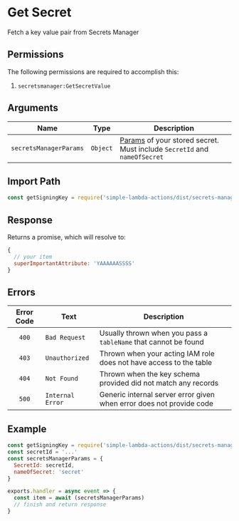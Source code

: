 # Get Secret

Fetch a key value pair from Secrets Manager

## Permissions

The following permissions are required to accomplish this:

1. `secretsmanager:GetSecretValue`

## Arguments

| Name | Type | Description |
| --- | --- | --- |
| `secretsManagerParams` | `Object` | [Params](https://docs.aws.amazon.com/secretsmanager/latest/apireference/API_GetSecretValue.html) of your stored secret. Must include `SecretId` and `nameOfSecret` |

## Import Path 

```js
const getSigningKey = require('simple-lambda-actions/dist/secrets-manager/getSecretValue')
```

## Response

Returns a promise, which will resolve to:

```js
{
  // your item
  superImportantAttribute: 'YAAAAAASSSS'
}
```

## Errors

| Error Code | Text | Description |
| :---: | --- | --- |
| `400` | `Bad Request` | Usually thrown when you pass a `tableName` that cannot be found |
| `403` | `Unauthorized` | Thrown when your acting IAM role does not have access to the table |
| `404` | `Not Found` | Thrown when the key schema provided did not match any records |
| `500` | `Internal Error` | Generic internal server error given when error does not provide code |

## Example 

```js
const getSigningKey = require('simple-lambda-actions/dist/secrets-manager/getSecretValue')
const secretId = '...'
const secretsManagerParams = {
  SecretId: secretId,
  nameOfSecret: 'secret'
}

exports.handler = async event => {
  const item = await (secretsManagerParams)
  // finish and return response
}
```
